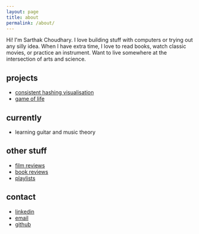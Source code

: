 ```yaml
---
layout: page
title: about
permalink: /about/
---
```


Hi! I'm Sarthak Choudhary. I love building stuff with computers or trying out any silly idea. When I have extra time, I love to read books, watch classic movies, or practice an instrument. Want to live somewhere at the intersection of arts and science.

## projects
- [consistent hashing visualisation](https://github.com/martha889/raylib-projects/tree/main/consistent-hashing)
- [game of life](https://github.com/martha889/raylib-projects/tree/main/game-of-life)

## currently
- learning guitar and music theory

## other stuff
- [film reviews](https://www.imdb.com/user/ur37894110/reviews)
- [book reviews](https://www.goodreads.com/review/list/55212931-sarthak-choudhary?order=d&sort=review&view=reviews)
- [playlists](https://open.spotify.com/user/315t5j6o356kdvkadj44u5vsswzu/playlists)

## contact
- [linkedin](https://www.linkedin.com/in/sarthak889/)
- [email](mailto:sarthak889@gmail.com)
- [github](https://github.com/martha889)
